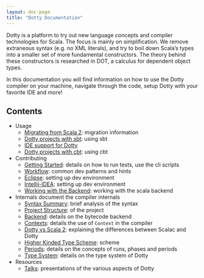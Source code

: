 ```yaml
---
layout: doc-page
title: "Dotty Documentation"
---
```


Dotty is a platform to try out new language concepts and compiler technologies for Scala. 
The focus is mainly on simplification. We remove extraneous syntax (e.g. no XML literals), 
and try to boil down Scala’s types into a smaller set of more fundamental constructors. 
The theory behind these constructors is researched in DOT, a calculus for dependent object types.

In this documentation you will find information on how to use the Dotty compiler on your machine, navigate through
the code, setup Dotty with your favorite IDE and more!

Contents
-------

* Usage
    - [Migrating from Scala 2](usage/migrating.md): migration information
    - [Dotty projects with sbt](usage/sbt-projects.md): using sbt
    - [IDE support for Dotty](usage/ide-support.md)
    - [Dotty projects with cbt](usage/cbt-projects.md): using cbt
* Contributing
    - [Getting Started](contributing/getting-started.md): details on how to run tests, use the cli scripts
    - [Workflow](contributing/workflow.md): common dev patterns and hints
    - [Eclipse](contributing/eclipse.md): setting up dev environment
    - [Intellij-IDEA](contributing/intellij-idea.md): setting up dev environment
    - [Working with the Backend](contributing/backend.md): working with the scala backend 
* Internals document the compiler internals
    - [Syntax Summary](internals/syntax.md): brief analysis of the syntax
    - [Project Structure](internals/overall-structure.md): of the project
    - [Backend](internals/backend.md): details on the bytecode backend
    - [Contexts](internals/contexts.md): details the use of `Context` in the compiler
    - [Dotty vs Scala 2](internals/dotc-scalac.md): explaining the differences between Scalac and Dotty
    - [Higher Kinded Type Scheme](internals/higher-kinded-v2.md): scheme
    - [Periods](internals/periods.md): details on the concepts of runs, phases and periods
    - [Type System](internals/type-system.md): details on the type system of Dotty
* Resources
    - [Talks](resources/talks.md): presentations of the various aspects of Dotty

